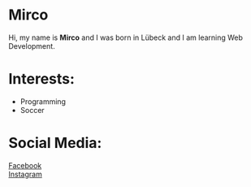# Mirco
Hi, my name is **Mirco** and I was born in Lübeck and I am learning Web Development.

# Interests:
- Programming
- Soccer

# Social Media: 
[Facebook](www.facebook.de) <br>
[Instagram](www.instagram.de) 
